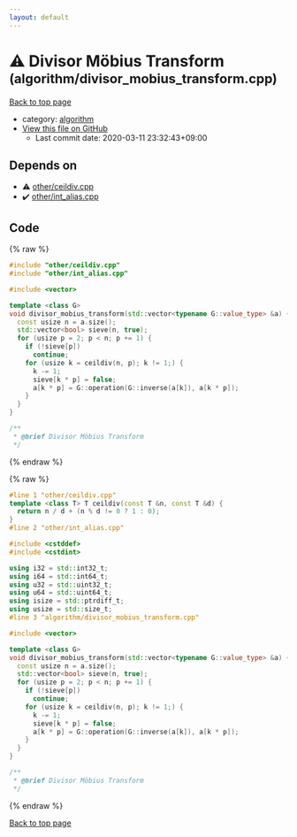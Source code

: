 ```yaml
---
layout: default
---
```


<!-- mathjax config similar to math.stackexchange -->
<script type="text/javascript" async
  src="https://cdnjs.cloudflare.com/ajax/libs/mathjax/2.7.5/MathJax.js?config=TeX-MML-AM_CHTML">
</script>
<script type="text/x-mathjax-config">
  MathJax.Hub.Config({
    TeX: { equationNumbers: { autoNumber: "AMS" }},
    tex2jax: {
      inlineMath: [ ['$','$'] ],
      processEscapes: true
    },
    "HTML-CSS": { matchFontHeight: false },
    displayAlign: "left",
    displayIndent: "2em"
  });
</script>

<script type="text/javascript" src="https://cdnjs.cloudflare.com/ajax/libs/jquery/3.4.1/jquery.min.js"></script>
<script src="https://cdn.jsdelivr.net/npm/jquery-balloon-js@1.1.2/jquery.balloon.min.js" integrity="sha256-ZEYs9VrgAeNuPvs15E39OsyOJaIkXEEt10fzxJ20+2I=" crossorigin="anonymous"></script>
<script type="text/javascript" src="../../assets/js/copy-button.js"></script>
<link rel="stylesheet" href="../../assets/css/copy-button.css" />


# :warning: Divisor Möbius Transform <small>(algorithm/divisor_mobius_transform.cpp)</small>

<a href="../../index.html">Back to top page</a>

* category: <a href="../../index.html#ed469618898d75b149e5c7c4b6a1c415">algorithm</a>
* <a href="{{ site.github.repository_url }}/blob/master/algorithm/divisor_mobius_transform.cpp">View this file on GitHub</a>
    - Last commit date: 2020-03-11 23:32:43+09:00




## Depends on

* :warning: <a href="../other/ceildiv.cpp.html">other/ceildiv.cpp</a>
* :heavy_check_mark: <a href="../other/int_alias.cpp.html">other/int_alias.cpp</a>


## Code

<a id="unbundled"></a>
{% raw %}
```cpp
#include "other/ceildiv.cpp"
#include "other/int_alias.cpp"

#include <vector>

template <class G>
void divisor_mobius_transform(std::vector<typename G::value_type> &a) {
  const usize n = a.size();
  std::vector<bool> sieve(n, true);
  for (usize p = 2; p < n; p += 1) {
    if (!sieve[p])
      continue;
    for (usize k = ceildiv(n, p); k != 1;) {
      k -= 1;
      sieve[k * p] = false;
      a[k * p] = G::operation(G::inverse(a[k]), a[k * p]);
    }
  }
}

/**
 * @brief Divisor Möbius Transform
 */

```
{% endraw %}

<a id="bundled"></a>
{% raw %}
```cpp
#line 1 "other/ceildiv.cpp"
template <class T> T ceildiv(const T &n, const T &d) {
  return n / d + (n % d != 0 ? 1 : 0);
}
#line 2 "other/int_alias.cpp"

#include <cstddef>
#include <cstdint>

using i32 = std::int32_t;
using i64 = std::int64_t;
using u32 = std::uint32_t;
using u64 = std::uint64_t;
using isize = std::ptrdiff_t;
using usize = std::size_t;
#line 3 "algorithm/divisor_mobius_transform.cpp"

#include <vector>

template <class G>
void divisor_mobius_transform(std::vector<typename G::value_type> &a) {
  const usize n = a.size();
  std::vector<bool> sieve(n, true);
  for (usize p = 2; p < n; p += 1) {
    if (!sieve[p])
      continue;
    for (usize k = ceildiv(n, p); k != 1;) {
      k -= 1;
      sieve[k * p] = false;
      a[k * p] = G::operation(G::inverse(a[k]), a[k * p]);
    }
  }
}

/**
 * @brief Divisor Möbius Transform
 */

```
{% endraw %}

<a href="../../index.html">Back to top page</a>

